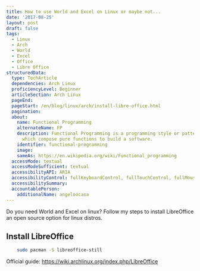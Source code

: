 ```yaml
---
title: How to use World and Excel on Linux or maybe not...
date: '2017-08-25'
layout: post
draft: false
tags:
  - Linux
  - Arch
  - World
  - Excel
  - Office
  - Libre Office
structuredData:
  type: TechArticle
  dependencies: Arch Linux
  proficiencyLevel: Beginner
  articleSection: Arch Linux
  pageEnd:
  pageStart: /en/blog/linux/arch/install-libre-office.html
  pagination:
  about:
    name: Functional Programming
    alternateName: FP
    description: Functional Programming is a programming style or pattern
      which compose pure functions to build a software.
    identifier: functional-programming
    image:
    sameAs: https://en.wikipedia.org/wiki/Functional_programming
  accessMode: textual
  accessModeSufficient: textual
  accessibilityAPI: ARIA
  accessibilityControl: fullKeyboardControl, fullTouchControl, fullMouseControl
  accessibilitySummary:
  accountablePerson:
    additionalName: angeloocana
---
```


Do you need World and Excel on linux?
Follow my steps to install LibreOffice an open source option for linux distros.


## Install LibreOffice

```bash
    sudo pacman -S libreoffice-still
```

Official guide: https://wiki.archlinux.org/index.php/LibreOffice
